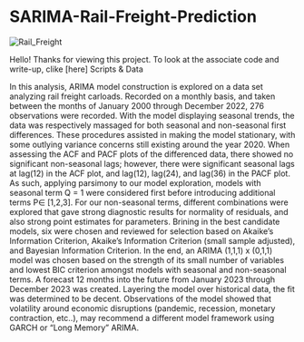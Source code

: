 # SARIMA-Rail-Freight-Prediction
![Rail_Freight](https://github.com/David-Fecht/SARIMA-Rail-Freight-Prediction/assets/159670362/abc84762-0de3-48da-ba50-8a5129c55370)

Hello! Thanks for viewing this project. To look at the associate code and write-up, clike [here] Scripts & Data

In this analysis, ARIMA model construction is explored on a data set analyzing rail freight carloads. Recorded on a monthly basis, and taken between the months of January 2000 through December 2022, 276 observations were recorded. With the model displaying seasonal trends, the data was respectively massaged for both seasonal and non-seasonal first differences. These procedures assisted in making the model stationary, with some outlying variance concerns still existing around the year 2020. When assessing the ACF and PACF plots of the differenced data, there showed no significant non-seasonal lags; however, there were significant seasonal lags at lag(12) in the ACF plot, and lag(12), lag(24), and lag(36) in the PACF plot. As such, applying parsimony to our model exploration, models with seasonal term Q = 1 were considered first before introducing additional terms P∈ [1,2,3]. For our non-seasonal terms, different combinations were explored that gave strong diagnostic results for normality of residuals, and also strong point estimates for parameters. Brining in the best candidate models, six were chosen and reviewed for selection based on Akaike’s Information Criterion, Akaike’s Information Criterion (small sample adjusted), and Bayesian Information Criterion. In the end, an ARIMA (1,1,1) x (0,1,1) model was chosen based on the strength of its small number of variables and lowest BIC criterion amongst models with seasonal and non-seasonal terms. A forecast 12 months into the future from January 2023 through December 2023 was created. Layering the model over historical data, the fit was determined to be decent. Observations of the model showed that volatility around economic disruptions (pandemic, recession, monetary contraction, etc..), may recommend a different model framework using GARCH or “Long Memory” ARIMA.
